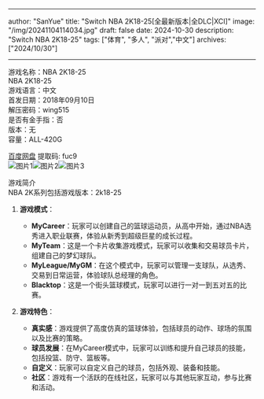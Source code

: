 
---
author: "SanYue"
title: "Switch NBA 2K18-25[全最新版本|全DLC|XCI]"
image: "/img/20241104114034.jpg"
draft: false
date: 2024-10-30
description: "Switch NBA 2K18-25"
tags: ["体育", "多人", "派对","中文"]
archives: ["2024/10/30"]

---

游戏名称：NBA 2K18-25   
NBA 2K18-25    
游戏语言：中文  
首发日期：2018年09月10日  
解压密码：wing515  
是否有金手指：否  
版本：无   
容量：ALL-420G

[百度网盘](https://pan.baidu.com/s/1ex9SOyMMmaNSb95pq-1PqA) 提取码: fuc9  
![图片1](/img/20241106105338.png)![图片2](/img/20241106105401.png)![图片3](/img/20241106105422.png)  

游戏简介  
NBA 2K系列包括游戏版本：2k18-25

1. **游戏模式**：
   - **MyCareer**：玩家可以创建自己的篮球运动员，从高中开始，通过NBA选秀进入职业联赛，体验从新秀到超级巨星的成长过程。
   - **MyTeam**：这是一个卡片收集游戏模式，玩家可以收集和交易球员卡片，组建自己的梦幻球队。
   - **MyLeague/MyGM**：在这个模式中，玩家可以管理一支球队，从选秀、交易到日常运营，体验球队总经理的角色。
   - **Blacktop**：这是一个街头篮球模式，玩家可以进行一对一到五对五的比赛。

2. **游戏特色**：
   - **真实感**：游戏提供了高度仿真的篮球体验，包括球员的动作、球场的氛围以及比赛的策略。
   - **球员发展**：在MyCareer模式中，玩家可以训练和提升自己球员的技能，包括投篮、防守、篮板等。
   - **自定义**：玩家可以自定义自己的球员，包括外观、装备和技能。
   - **社区**：游戏有一个活跃的在线社区，玩家可以与其他玩家互动，参与比赛和活动。

